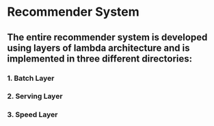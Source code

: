 # Recommender System  

## The entire recommender system is developed using layers of lambda architecture and is implemented in three different directories:
### 1. Batch Layer
### 2. Serving Layer
### 3. Speed Layer